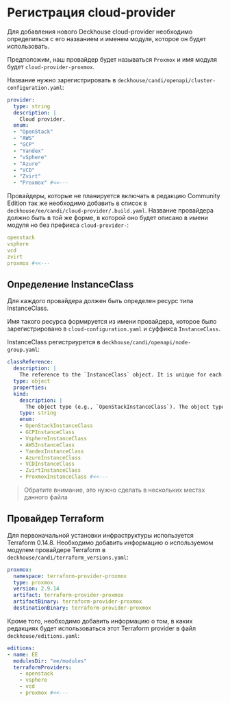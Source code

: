 # Регистрация cloud-provider

Для добавления нового Deckhouse cloud-provider необходимо определиться с его названием и именем модуля, которое он будет использовать.

Предположим, наш провайдер будет называться `Proxmox` и имя модуля будет `cloud-provider-proxmox`.

Название нужно зарегистрировать в `deckhouse/candi/openapi/cluster-configuration.yaml`:

```yaml
provider:
  type: string
  description: |
    Cloud provider.
  enum:
  - "OpenStack"
  - "AWS"
  - "GCP"
  - "Yandex"
  - "vSphere"
  - "Azure"
  - "VCD"
  - "Zvirt"
  - "Proxmox" #<<---
```

Провайдеры, которые не планируется включать в редакцию Community Edition так же необходимо добавить в список в `deckhouse/ee/candi/cloud-provider/.build.yaml`.
Название провайдера должно быть в той же форме, в которой оно будет описано в имени модуля но без префикса `cloud-provider-`:

```yaml
openstack
vsphere
vcd
zvirt
proxmox #<<---
```

## Определение InstanceClass

Для каждого провайдера должен быть определен ресурс типа InstanceClass.

Имя такого ресурса формируется из имени провайдера, которое было зарегистрировано в `cloud-configuration.yaml` и суффикса `InstanceClass`.

InstanceClass регистриурется в `deckhouse/candi/openapi/node-group.yaml`:

```yaml
classReference:
  description: |
    The reference to the `InstanceClass` object. It is unique for each `cloud-provider-*` module.
  type: object
  properties:
  kind:
    description: |
      The object type (e.g., `OpenStackInstanceClass`). The object type is specified in the documentation of the corresponding `cloud-provider-` module.
    type: string
    enum:
    - OpenStackInstanceClass
    - GCPInstanceClass
    - VsphereInstanceClass
    - AWSInstanceClass
    - YandexInstanceClass
    - AzureInstanceClass
    - VCDInstanceClass
    - ZvirtInstanceClass
    - ProxmoxInstanceClass #<<---
```

>Обратите внимание, это нужно сделать в нескольких местах данного файла

## Провайдер Terraform

Для первоначальной установки инфраструктуры используется Terraform 0.14.8.
Необходимо добавить информацию о используемом модулем провайдере Terraform в `deckhouse/candi/terraform_versions.yaml`:

```yaml
proxmox:
  namespace: terraform-provider-proxmox
  type: proxmox
  version: 2.9.14
  artifact: terraform-provider-proxmox
  artifactBinary: terraform-provider-proxmox
  destinationBinary: terraform-provider-proxmox
```

Кроме того, необходимо добавить информацию о том, в каких редакциях будет использоваться этот Terraform provider в файл `deckhouse/editions.yaml`:

```yaml
editions:
- name: EE
  modulesDir: "ee/modules"
  terraformProviders:
    - openstack
    - vsphere
    - vcd
    - proxmox #<<---
```
